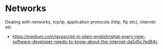 # Networks

Dealing with networks, tcp/ip, application protocols (http, ftp etc), internet etc

- https://medium.com/javascript-in-plain-english/what-every-new-software-developer-needs-to-know-about-the-internet-da5d5c7ed84c
